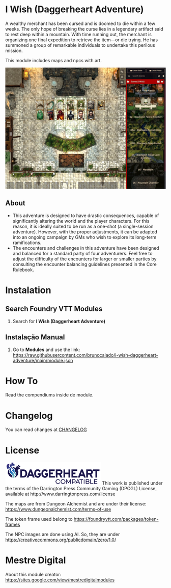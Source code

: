 # I Wish (Daggerheart Adventure)
A wealthy merchant has been cursed and is doomed to die within a few weeks. The only hope of breaking the curse lies in a legendary artifact said to rest deep within a mountain. With time running out, the merchant is organizing one final expedition to retrieve the item—or die trying. He has summoned a group of remarkable individuals to undertake this perilous mission.

This module includes maps and npcs with art.
<p align="center">
  <img width="800" src="docs/preview.webp">
</p>

## About
- This adventure is designed to have drastic consequences, capable of significantly altering the world and the player characters. For this reason, it is ideally suited to be run as a one-shot (a single-session adventure). However, with the proper adjustments, it can be adapted into an ongoing campaign by GMs who wish to explore its long-term ramifications.
- The encounters and challenges in this adventure have been designed and balanced for a standard party of four adventurers. Feel free to adjust the difficulty of the encounters for larger or smaller parties by consulting the encounter balancing guidelines presented in the Core Rulebook.

# Instalation

## Search Foundry VTT Modules
1. Search for **I Wish (Daggerheart Adventure)**

## Instalação Manual
1. Go to **Modules** and use the link: 
https://raw.githubusercontent.com/brunocalado/i-wish-daggerheart-adventure/main/module.json

# How To 
Read the compendiums inside de module.

# Changelog
You can read changes at [CHANGELOG](CHANGELOG.md)

# License
<img width="300" src="logo/dh.svg">
This work is published under the terms of the Darrington Press Community Gaming (DPCGL) License, available at http://www.darringtonpress.com/license


The maps are from Dungeon Alchemist and are under their license: https://www.dungeonalchemist.com/terms-of-use

The token frame used belong to https://foundryvtt.com/packages/token-frames

The NPC images are done using AI. So, they are under https://creativecommons.org/publicdomain/zero/1.0/

# Mestre Digital
About this module creator: https://sites.google.com/view/mestredigitalmodules